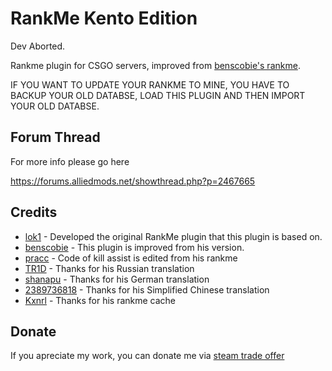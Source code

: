 # RankMe Kento Edition
Dev Aborted.  

Rankme plugin for CSGO servers, improved from [benscobie's rankme](https://github.com/benscobie/sourcemod-rankme).  

IF YOU WANT TO UPDATE YOUR RANKME TO MINE, YOU HAVE TO BACKUP YOUR OLD DATABSE, LOAD THIS PLUGIN AND THEN IMPORT YOUR OLD DATABSE.



## Forum Thread
For more info please go here

https://forums.alliedmods.net/showthread.php?p=2467665

## Credits
* [lok1](https://forums.alliedmods.net/showthread.php?t=155621) - Developed the original RankMe plugin that this plugin is based on.
* [benscobie](https://github.com/benscobie/sourcemod-rankme) - This plugin is improved from his version.
* [pracc](http://hlmod.ru/resources/cs-go-rankme-web.132/) - Code of kill assist is edited from his rankme
* [TR1D](https://github.com/TR1D) - Thanks for his Russian translation
* [shanapu](https://github.com/shanapu) - Thanks for his German translation
* [2389736818](https://github.com/2389736818) - Thanks for his Simplified Chinese translation
* [Kxnrl](https://github.com/Kxnrl) - Thanks for his rankme cache

## Donate
If you apreciate my work, you can donate me via [steam trade offer](https://steamcommunity.com/tradeoffer/new/?partner=52559891&token=ADe-707J)
